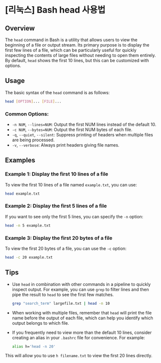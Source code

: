 # [리눅스] Bash head 사용법

## Overview
The `head` command in Bash is a utility that allows users to view the beginning of a file or output stream. Its primary purpose is to display the first few lines of a file, which can be particularly useful for quickly inspecting the contents of large files without needing to open them entirely. By default, `head` shows the first 10 lines, but this can be customized with options.

## Usage
The basic syntax of the `head` command is as follows:

```bash
head [OPTION]... [FILE]...
```

### Common Options:
- `-n NUM`, `--lines=NUM`: Output the first NUM lines instead of the default 10.
- `-c NUM`, `--bytes=NUM`: Output the first NUM bytes of each file.
- `-q`, `--quiet`, `--silent`: Suppress printing of headers when multiple files are being processed.
- `-v`, `--verbose`: Always print headers giving file names.

## Examples
### Example 1: Display the first 10 lines of a file
To view the first 10 lines of a file named `example.txt`, you can use:

```bash
head example.txt
```

### Example 2: Display the first 5 lines of a file
If you want to see only the first 5 lines, you can specify the `-n` option:

```bash
head -n 5 example.txt
```

### Example 3: Display the first 20 bytes of a file
To view the first 20 bytes of a file, you can use the `-c` option:

```bash
head -c 20 example.txt
```

## Tips
- Use `head` in combination with other commands in a pipeline to quickly inspect output. For example, you can use `grep` to filter lines and then pipe the result to `head` to see the first few matches.
  
  ```bash
  grep "search_term" largefile.txt | head -n 10
  ```

- When working with multiple files, remember that `head` will print the file name before the output of each file, which can help you identify which output belongs to which file.
  
- If you frequently need to view more than the default 10 lines, consider creating an alias in your `.bashrc` file for convenience. For example:

  ```bash
  alias h='head -n 20'
  ```

This will allow you to use `h filename.txt` to view the first 20 lines directly.